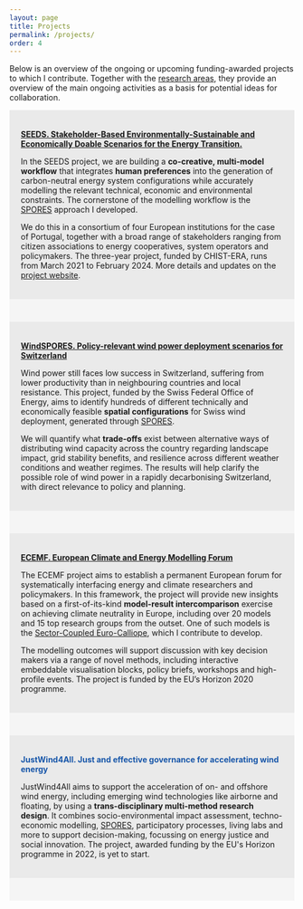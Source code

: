 ```yaml
---
layout: page
title: Projects
permalink: /projects/
order: 4
---
```


Below is an overview of the ongoing or upcoming funding-awarded projects to which I contribute. Together with the [research areas](/research-outputs), they provide an overview of the main ongoing activities as a basis for potential ideas for collaboration.

<div style="background-color: #EAEAEA; text-align:left; vertical-align: middle; padding:20px 20px;">
<p><h style="color: #1756a9;"><a href="https://seeds-project.org"><b>SEEDS. Stakeholder-Based Environmentally-Sustainable and Economically Doable Scenarios for the Energy Transition.</b></a></h></p> 

<p>In the SEEDS project, we are building a <b>co-creative, multi-model workflow</b> that integrates <b>human preferences</b> into the generation of carbon-neutral energy system configurations while accurately modelling the relevant technical, economic and environmental constraints. The cornerstone of the modelling workflow is the <a href="https://doi.org/10.1016/j.joule.2020.08.002">SPORES</a> approach I developed.</p>

<p>We do this in a consortium of four European institutions for the case of Portugal, together with a broad range of stakeholders ranging from citizen associations to energy cooperatives, system operators and policymakers. The three-year project, funded by CHIST-ERA, runs from March 2021 to February 2024. More details and updates on the <a href="https://seeds-project.org">project website</a>.</p>

</div>

<div style="background-color: #F5F5F5; text-align:left; vertical-align: middle; padding:20px 20px;"></div>

<div style="background-color: #EAEAEA; text-align:left; vertical-align: middle; padding:20px 20px;">
<p><h style="color: #1756a9;"><a href="https://www.aramis.admin.ch/Grunddaten/?ProjectID=48588"><b>WindSPORES. Policy-relevant wind power
deployment scenarios for Switzerland</b></a></h></p> 

<p>Wind power still faces low success in Switzerland, suffering from lower productivity than in neighbouring countries and local resistance. This project, funded by the Swiss Federal Office of Energy, aims to identify hundreds of different technically and economically feasible <b>spatial configurations</b> for Swiss wind deployment, generated through <a href="https://doi.org/10.1016/j.joule.2020.08.002">SPORES</a>. </p>

<p>We will quantify what <b>trade-offs</b> exist between alternative ways of distributing wind capacity across the country regarding landscape impact, grid stability benefits, and resilience across different weather conditions and weather regimes. The results will help clarify the possible role of wind power in a rapidly decarbonising Switzerland, with direct relevance to policy and planning.
</p>

</div>

<div style="background-color: #F5F5F5; text-align:left; vertical-align: middle; padding:20px 20px;"></div>

<div style="background-color: #EAEAEA; text-align:left; vertical-align: middle; padding:20px 20px;">
<p><h style="color: #1756a9;"><a href="https://www.ecemf.eu"><b>ECEMF. European Climate and Energy Modelling Forum</b></a></h></p>


<p>The ECEMF project aims to establish a permanent European forum for systematically interfacing energy and climate researchers and policymakers. In this framework, the project will provide new insights based on a first-of-its-kind <b>model-result intercomparison</b> exercise on achieving climate neutrality in Europe, including over 20 models and 15 top research groups from the outset. One of such models is the <a href="https://github.com/calliope-project/sector-coupled-euro-calliope">Sector-Coupled Euro-Calliope</a>, which I contribute to develop.</p>

<p>The modelling outcomes will support discussion with key decision makers via a range of novel methods, including interactive embeddable visualisation blocks, policy briefs, workshops and high-profile events. The project is funded by the EU’s Horizon 2020 programme.</p>

</div>

<div style="background-color: #F5F5F5; text-align:left; vertical-align: middle; padding:20px 20px;"></div>

<div style="background-color: #EAEAEA; text-align:left; vertical-align: middle; padding:20px 20px;">
<p><h style="color: #1756a9;"><b>JustWind4All. Just and effective governance for accelerating wind energy
</b></h></p>


<p>JustWind4All aims to support the acceleration of on- and offshore wind energy, including emerging wind technologies like airborne and floating, by using a <b>trans-disciplinary multi-method research design</b>. It combines socio-environmental impact assessment, techno-economic modelling, <a href="https://doi.org/10.1016/j.joule.2020.08.002">SPORES</a>, participatory processes, living labs and more to support decision-making, focussing on energy justice and social innovation. The project, awarded funding by the EU's Horizon programme in 2022, is yet to start.  
</p>

</div>

<div style="background-color: #F5F5F5; text-align:left; vertical-align: middle; padding:20px 20px;"></div>
